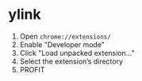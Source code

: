 # ylink

1. Open `chrome://extensions/`
2. Enable "Developer mode"
3. Click "Load unpacked extension…"
4. Select the extension’s directory
5. PROFIT
